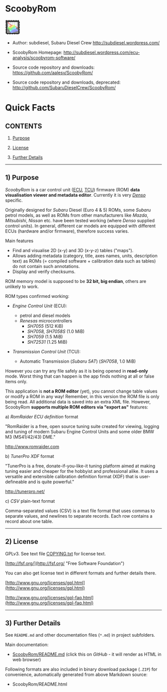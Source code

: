 # ScoobyRom

![](ScoobyRom/Images/AppIcon.png)

*	Author: subdiesel, Subaru Diesel Crew <http://subdiesel.wordpress.com/>

*	ScoobyRom Homepage: <http://subdiesel.wordpress.com/ecu-analysis/scoobyrom-software/>

*	Source code repository and downloads: <https://github.com/aalesv/ScoobyRom/>

*	Source code repository and downloads, deprecated: <http://github.com/SubaruDieselCrew/ScoobyRom/>

# Quick Facts

## CONTENTS

1.	[Purpose](#purpose)

2.	[License](#license)

3.	[Further Details](#details)

---

## <a name="purpose"></a> 1) Purpose

*ScoobyRom* is a car control unit ([ECU](http://en.wikipedia.org/wiki/Engine_Control_Unit), [TCU](http://en.wikipedia.org/wiki/Transmission_Control_Unit)) firmware (ROM) **data visualisation viewer and metadata editor**.
Currently it is very [*Denso*](http://en.wikipedia.org/wiki/Denso) specific.

Originally designed for *Subaru* Diesel (Euro 4 & 5) ROMs, some *Subaru* petrol models, as well as ROMs from other manufacturers like *Mazda*, *Mitsubishi*, *Nissan* etc. have been tested working (where *Denso* supplied control units).
In general, different car models are equipped with different ECUs (hardware and/or firmware), therefore success varies.

Main features

*	Find and visualise 2D (x-y) and 3D (x-y-z) tables ("maps").
*	Allows adding metadata (category, title, axes names, units, description text) as ROMs (= compiled software + calibration data such as tables) do not contain such annotations.
*	Display and verify checksums.

ROM memory model is supposed to be **32 bit, big endian**, others are unlikely to work.

ROM types confirmed working:

* *Engine Control Unit* (ECU):
	*	petrol and diesel models
	*	*Renesas* microcontrollers
		*	*SH7055* (512 KiB)
		*	*SH7058, SH7058S* (1.0 MiB)
		*	*SH7059* (1.5 MiB)
		*	*SH72531* (1.25 MiB)

* *Transmission Control Unit* (TCU):
	*	Automatic Transmission (*Subaru 5AT*) (*SH7058*, 1.0 MiB)

However you can try any file safely as it is being opened in **read-only** mode.
Worst thing that can happen is the app finds nothing at all or false items only.

This application is **not a ROM editor** (yet), you cannot change table values or modify a ROM in any way!
Remember, in this version the ROM file is only being read.
All additional data is saved into an extra XML file.
However, ScoobyRom **supports multiple ROM editors via "export as"** features:

a)	*RomRaider ECU definition* format

"RomRaider is a free, open source tuning suite created for viewing, logging and tuning of modern Subaru Engine Control Units and some older BMW M3 (MS41/42/43) DME."

<http://www.romraider.com>

b)	*TunerPro XDF* format

"TunerPro is a free, donate-if-you-like-it tuning platform aimed at making tuning easier and cheaper for the hobbyist and professional alike. It uses a versatile and extensible calibration definition format (XDF) that is user-defineable and is quite powerful."

<http://tunerpro.net/>

c) *CSV* plain-text format

Comma-separated values (CSV) is a text file format that uses commas to separate values, and newlines to separate records. Each row contains a record about one table.

---

## <a name="license"></a> 2) License

GPLv3. See text file [COPYING.txt](COPYING.txt) for license text.

[http://fsf.org/](http://fsf.org/ "Free Software Foundation")

You can also get license text in different formats and further details there.

[http://www.gnu.org/licenses/gpl.html](http://www.gnu.org/licenses/gpl.html)

[http://www.gnu.org/licenses/gpl-faq.html](http://www.gnu.org/licenses/gpl-faq.html)

---

## <a name="details"></a> 3) Further Details

See `README.md` and other documentation files (`*.md`) in project subfolders.

Main documentation:

*	[ScoobyRom/README.md](ScoobyRom/README.md) (click this on *GitHub* - it will render as HTML in web browser)

Following formats are also included in binary download package (`.ZIP`) for convenience, automatically generated from above Markdown source:

*	ScoobyRom/README.html
